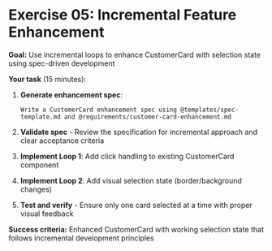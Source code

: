 # Exercise 05: Incremental Feature Enhancement

**Goal:** Use incremental loops to enhance CustomerCard with selection state using spec-driven development

**Your task** (15 minutes):

1. **Generate enhancement spec**:

   ```
   Write a CustomerCard enhancement spec using @templates/spec-template.md and @requirements/customer-card-enhancement.md
   ```

2. **Validate spec** - Review the specification for incremental approach and clear acceptance criteria

3. **Implement Loop 1**: Add click handling to existing CustomerCard component

4. **Implement Loop 2**: Add visual selection state (border/background changes)

5. **Test and verify** - Ensure only one card selected at a time with proper visual feedback

**Success criteria:** Enhanced CustomerCard with working selection state that follows incremental development principles
